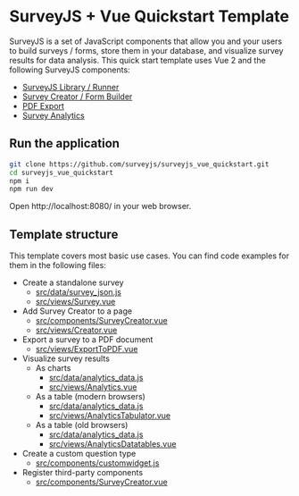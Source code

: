 # SurveyJS + Vue Quickstart Template 

SurveyJS is a set of JavaScript components that allow you and your users to build surveys / forms, store them in your database, and visualize survey results for data analysis. This quick start template uses Vue 2 and the following SurveyJS components:

- [SurveyJS Library / Runner](https://surveyjs.io/Documentation/Library?id=LibraryOverview)
- [Survey Creator / Form Builder](https://surveyjs.io/Documentation/Survey-Creator?id=Survey-Creator-Overview)
- [PDF Export](https://surveyjs.io/Documentation/Pdf-Export?id=PdfExportOverview)
- [Survey Analytics](https://surveyjs.io/Documentation/Analytics?id=AnalyticsOverview)

## Run the application

```bash
git clone https://github.com/surveyjs/surveyjs_vue_quickstart.git
cd surveyjs_vue_quickstart
npm i
npm run dev
```

Open http://localhost:8080/ in your web browser.

## Template structure

This template covers most basic use cases. You can find code examples for them in the following files:

- Create a standalone survey
  - [src/data/survey_json.js](src/data/survey_json.js)
  - [src/views/Survey.vue](src/views/Survey.vue)
- Add Survey Creator to a page
  - [src/components/SurveyCreator.vue](src/components/SurveyCreator.vue)
  - [src/views/Creator.vue](src/views/Creator.vue)
- Export a survey to a PDF document
  - [src/views/ExportToPDF.vue](src/views/ExportToPDF.vue)
- Visualize survey results
  - As charts
    - [src/data/analytics_data.js](src/data/analytics_data.js)
    - [src/views/Analytics.vue](src/views/Analytics.vue)
  - As a table (modern browsers)
    - [src/data/analytics_data.js](src/data/analytics_data.js)
    - [src/views/AnalyticsTabulator.vue](src/views/AnalyticsTabulator.vue)
  - As a table (old browsers)
    - [src/data/analytics_data.js](src/data/analytics_data.js)
    - [src/views/AnalyticsDatatables.vue](src/views/AnalyticsDatatables.vue)
- Create a custom question type
  - [src/components/customwidget.js](src/components/customwidget.js)
- Register third-party components
  - [src/components/SurveyCreator.vue](src/components/SurveyCreator.vue#L16)
